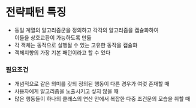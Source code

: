 


# 전략패턴 특징

- 동일 계열의 알고리즘군을 정의하고 각각의 알고리즘을 캡슐화하여 <br> 
이들을 상호교환이 가능하도록 만듦
- 각 객체는 동적으로 실행될 수 있는 고유한 동작을 캡슐화
- 객체지향의 가장 기본 패턴이라고 할 수 있다 


### 필요조건
- 개념적으로 같은 의미를 갖되 정의된 행동이 다른 경우가 여럿 존재할 때
- 사용자에게 알고리즘을 노출시키고 싶지 않을 때
- 많은 행동들이 하나의 클래스의 연산 안에서 복잡한 다중 조건문의 모습을 취할 때